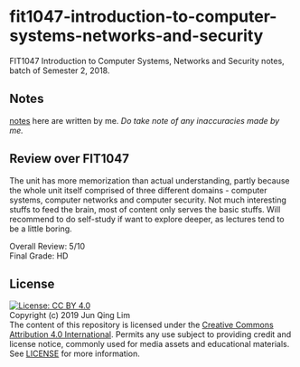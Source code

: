 # fit1047-introduction-to-computer-systems-networks-and-security
FIT1047 Introduction to Computer Systems, Networks and Security notes, batch of Semester 2, 2018.

## Notes 
[notes](notes) here are written by me. *Do take note of any inaccuracies made by me.*

## Review over FIT1047
The unit has more memorization than actual understanding, partly because the whole unit itself comprised of three different domains - computer systems, computer networks and computer security. Not much interesting stuffs to feed the brain, most of content only serves the basic stuffs. Will recommend to do self-study if want to explore deeper, as lectures tend to be a little boring.

Overall Review: 5/10<br>Final Grade: HD

## License
[![License: CC BY 4.0](https://img.shields.io/badge/License-CC%20BY%204.0-lightgrey.svg)](https://creativecommons.org/licenses/by/4.0/)
<br>Copyright (c) 2019 Jun Qing Lim<br>The content of this repository is licensed under the [Creative Commons Attribution 4.0 International](https://creativecommons.org/licenses/by/4.0/). Permits any use subject to providing credit and license notice, commonly used for media assets and educational materials. See [LICENSE](LICENSE) for more information.
